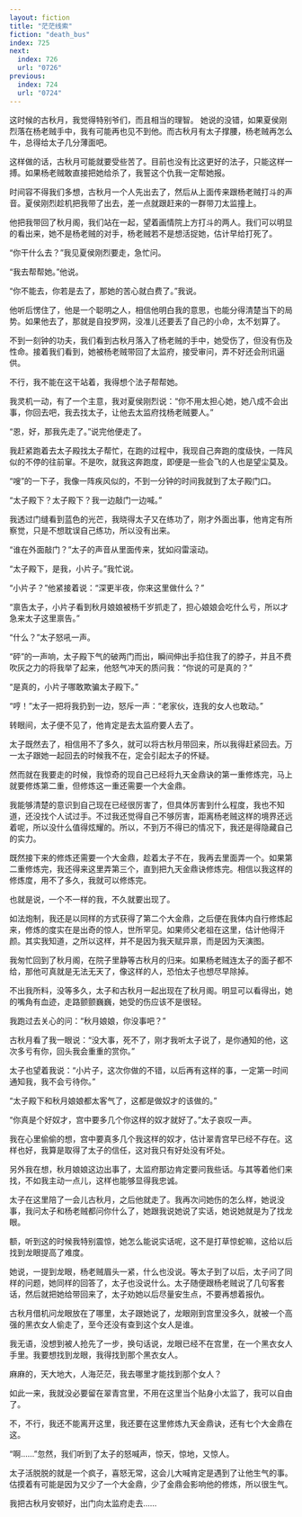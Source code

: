 ```yaml
---
layout: fiction
title: "茫茫线索"
fiction: "death_bus"
index: 725
next:
  index: 726
  url: "0726"
previous:
  index: 724
  url: "0724"
---
```

这时候的古秋月，我觉得特别爷们，而且相当的理智。  她说的没错，如果夏侯刚烈落在杨老贼手中，我有可能再也见不到他。而古秋月有太子撑腰，杨老贼再怎么牛，总得给太子几分薄面吧。

这样做的话，古秋月可能就要受些苦了。目前也没有比这更好的法子，只能这样一搏。如果杨老贼敢直接把她给杀了，我誓这个仇我一定帮她报。

时间容不得我们多想，古秋月一个人先出去了，然后从上面传来跟杨老贼打斗的声音。夏侯刚烈趁机把我带了出去，差一点就跟赶来的一群带刀太监撞上。

他把我带回了秋月阁，我们站在一起，望着画情院上方打斗的两人。我们可以明显的看出来，她不是杨老贼的对手，杨老贼若不是想活捉她，估计早给打死了。

“你干什么去？”我见夏侯刚烈要走，急忙问。

“我去帮帮她。”他说。

“你不能去，你若是去了，那她的苦心就白费了。”我说。

他听后愣住了，他是一个聪明之人，相信他明白我的意思，也能分得清楚当下的局势。如果他去了，那就是自投罗网，没准儿还要丢了自己的小命，太不划算了。

不到一刻钟的功夫，我们看到古秋月落入了杨老贼的手中，她受伤了，但没有伤及性命。接着我们看到，她被杨老贼带回了太监府，接受审问，弄不好还会刑讯逼供。

不行，我不能在这干站着，我得想个法子帮帮她。

我灵机一动，有了一个主意，我对夏侯刚烈说：“你不用太担心她，她八成不会出事，你回去吧，我去找太子，让他去太监府找杨老贼要人。”

“恩，好，那我先走了。”说完他便走了。

我赶紧跑着去太子殿找太子帮忙，在跑的过程中，我现自己奔跑的度级快，一阵风似的不停的往前窜。不是吹，就我这奔跑度，即便是一些会飞的人也是望尘莫及。

“嗖”的一下子，我像一阵疾风似的，不到一分钟的时间我就到了太子殿门口。

“太子殿下？太子殿下？我一边敲门一边喊。”

我透过门缝看到蓝色的光芒，我晓得太子又在练功了，刚才外面出事，他肯定有所察觉，只是不想耽误自己练功，所以没有出来。

“谁在外面敲门？”太子的声音从里面传来，犹如闷雷滚动。

“太子殿下，是我，小片子。”我忙说。

“小片子？”他紧接着说：“深更半夜，你来这里做什么？”

“禀告太子，小片子看到秋月娘娘被杨千岁抓走了，担心娘娘会吃什么亏，所以才急来太子这里禀告。”

“什么？”太子怒吼一声。

“砰”的一声响，太子殿下气的破两门而出，瞬间伸出手掐住我了的脖子，并且不费吹灰之力的将我举了起来，他怒气冲天的质问我：“你说的可是真的？”

“是真的，小片子哪敢欺骗太子殿下。”

“哼！”太子一把将我扔到一边，怒斥一声：“老家伙，连我的女人也敢动。”

转眼间，太子便不见了，他肯定是去太监府要人去了。

太子既然去了，相信用不了多久，就可以将古秋月带回来，所以我得赶紧回去。万一太子跟她一起回去的时候我不在，定会引起太子的怀疑。

然而就在我要走的时候，我惊奇的现自己已经将九天金鼎诀的第一重修炼完，马上就要修炼第二重，但修炼这一重还需要一个大金鼎。

我能够清楚的意识到自己现在已经很厉害了，但具体厉害到什么程度，我也不知道，还没找个人试过手。不过我还觉得自己不够厉害，距离杨老贼这样的境界还远着呢，所以没什么值得炫耀的。所以，不到万不得已的情况下，我还是得隐藏自己的实力。

既然接下来的修炼还需要一个大金鼎，趁着太子不在，我再去里面弄一个。如果第二重修炼完，我还得来这里弄第三个，直到把九天金鼎诀修炼完。相信以我这样的修炼度，用不了多久，我就可以修炼完。

也就是说，一个不一样的我，不久就要出现了。

如法炮制，我还是以同样的方式获得了第二个大金鼎，之后便在我体内自行修炼起来，修炼的度实在是出奇的惊人，世所罕见。如果师父老祖在这里，估计他得汗颜。其实我知道，之所以这样，并不是因为我天赋异禀，而是因为天演图。

我匆忙回到了秋月阁，在院子里静等古秋月的归来。如果杨老贼连太子的面子都不给，那他可真就是无法无天了，像这样的人，恐怕太子也想尽早除掉。

不出我所料，没等多久，太子和古秋月一起出现在了秋月阁。明显可以看得出，她的嘴角有血迹，走路颤颤巍巍，她受的伤应该不是很轻。

我跑过去关心的问：“秋月娘娘，你没事吧？”

古秋月看了我一眼说：“没大事，死不了，刚才我听太子说了，是你通知的他，这次多亏有你，回头我会重重的赏你。”

太子也望着我说：“小片子，这次你做的不错，以后再有这样的事，一定第一时间通知我，我不会亏待你。”

“太子殿下和秋月娘娘都太客气了，这都是做奴才的该做的。”

“你真是个好奴才，宫中要多几个你这样的奴才就好了。”太子哀叹一声。

我在心里偷偷的想，宫中要真多几个我这样的奴才，估计翠青宫早已经不存在。这样也好，我算是取得了太子的信任，这对我只有好处没有坏处。

另外我在想，秋月娘娘这边出事了，太监府那边肯定要问我些话。与其等着他们来找，不如我主动一点儿，这样也能够显得我忠诚。

太子在这里陪了一会儿古秋月，之后他就走了。我再次问她伤的怎么样，她说没事，我问太子和杨老贼都问你什么了，她跟我说她说了实话，她说她就是为了找龙眼。

额，听到这的时候我特别震惊，她怎么能说实话呢，这不是打草惊蛇嘛，这给以后找到龙眼提高了难度。

她说，一提到龙眼，杨老贼眉头一紧，什么也没说。等太子到了以后，太子问了同样的问题，她同样的回答了，太子也没说什么。太子随便跟杨老贼说了几句客套话，然后就把她给带回来了，太子劝她以后尽量安生点，不要再想着报仇。

古秋月借机问龙眼放在了哪里，太子跟她说了，龙眼刚到宫里没多久，就被一个高强的黑衣女人偷走了，至今还没有查到这个女人是谁。

我无语，没想到被人抢先了一步，换句话说，龙眼已经不在宫里，在一个黑衣女人手里。我要想找到龙眼，我得找到那个黑衣女人。

麻麻的，天大地大，人海茫茫，我去哪里才能找到那个女人？

如此一来，我就没必要留在翠青宫里，不用在这里当个贴身小太监了，我可以自由了。

不，不行，我还不能离开这里，我还要在这里修炼九天金鼎诀，还有七个大金鼎在这。

“啊……”忽然，我们听到了太子的怒喊声，惊天，惊地，又惊人。

太子活脱脱的就是一个疯子，喜怒无常，这会儿大喊肯定是遇到了让他生气的事。估摸着有可能是因为又少了一个大金鼎，少了金鼎会影响他的修炼，所以很生气。

我把古秋月安顿好，出门向太监府走去……